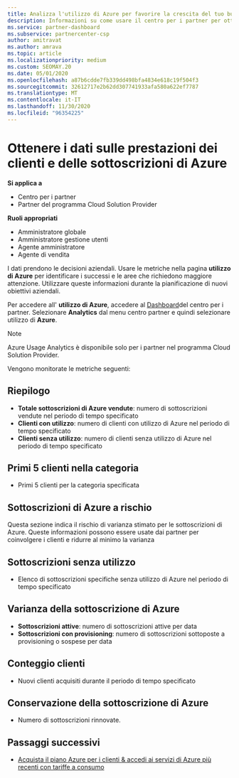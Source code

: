 ```yaml
---
title: Analizza l'utilizzo di Azure per favorire la crescita del tuo business
description: Informazioni su come usare il centro per i partner per ottenere i dati sull'utilizzo delle sottoscrizioni di Azure dei clienti. I dati includono le sottoscrizioni vendute, a rischio e in uso.
ms.service: partner-dashboard
ms.subservice: partnercenter-csp
author: amitravat
ms.author: amrava
ms.topic: article
ms.localizationpriority: medium
ms.custom: SEOMAY.20
ms.date: 05/01/2020
ms.openlocfilehash: a87b6cdde7fb339dd498bfa4834e618c19f504f3
ms.sourcegitcommit: 32612717e2b62dd307741933afa580a622ef7787
ms.translationtype: MT
ms.contentlocale: it-IT
ms.lasthandoff: 11/30/2020
ms.locfileid: "96354225"
---
```

# <a name="get-data-about-how-well-your-customers-and-azure-subscriptions-are-doing"></a>Ottenere i dati sulle prestazioni dei clienti e delle sottoscrizioni di Azure

**Si applica a**

- Centro per i partner
- Partner del programma Cloud Solution Provider

**Ruoli appropriati**

- Amministratore globale
- Amministratore gestione utenti
- Agente amministratore
- Agente di vendita

I dati prendono le decisioni aziendali. Usare le metriche nella pagina **utilizzo di Azure** per identificare i successi e le aree che richiedono maggiore attenzione. Utilizzare queste informazioni durante la pianificazione di nuovi obiettivi aziendali.

Per accedere all' **utilizzo di Azure**, accedere al [Dashboard](https://partner.microsoft.com/dashboard)del centro per i partner. Selezionare **Analytics** dal menu centro partner e quindi selezionare utilizzo di **Azure**.

> [!NOTE]
> Azure Usage Analytics è disponibile solo per i partner nel programma Cloud Solution Provider.

Vengono monitorate le metriche seguenti:

## <a name="summary"></a>Riepilogo

- **Totale sottoscrizioni di Azure vendute**: numero di sottoscrizioni vendute nel periodo di tempo specificato  
- **Clienti con utilizzo**: numero di clienti con utilizzo di Azure nel periodo di tempo specificato  
- **Clienti senza utilizzo**: numero di clienti senza utilizzo di Azure nel periodo di tempo specificato  

## <a name="top-5-customers-in-category"></a>Primi 5 clienti nella categoria

- Primi 5 clienti per la categoria specificata  

## <a name="azure-subscriptions-at-risk"></a>Sottoscrizioni di Azure a rischio

Questa sezione indica il rischio di varianza stimato per le sottoscrizioni di Azure. Queste informazioni possono essere usate dai partner per coinvolgere i clienti e ridurre al minimo la varianza

## <a name="subscriptions-without-usage"></a>Sottoscrizioni senza utilizzo

- Elenco di sottoscrizioni specifiche senza utilizzo di Azure nel periodo di tempo specificato  

## <a name="azure-subscription-churn"></a>Varianza della sottoscrizione di Azure

- **Sottoscrizioni attive**: numero di sottoscrizioni attive per data  
- **Sottoscrizioni con provisioning**: numero di sottoscrizioni sottoposte a provisioning o sospese per data  

## <a name="customer-count"></a>Conteggio clienti

- Nuovi clienti acquisiti durante il periodo di tempo specificato  

## <a name="azure-subscription-retention"></a>Conservazione della sottoscrizione di Azure

- Numero di sottoscrizioni rinnovate.

 ## <a name="next-steps"></a>Passaggi successivi

- [Acquista il piano Azure per i clienti & accedi ai servizi di Azure più recenti con tariffe a consumo](purchase-azure-plan.md)
